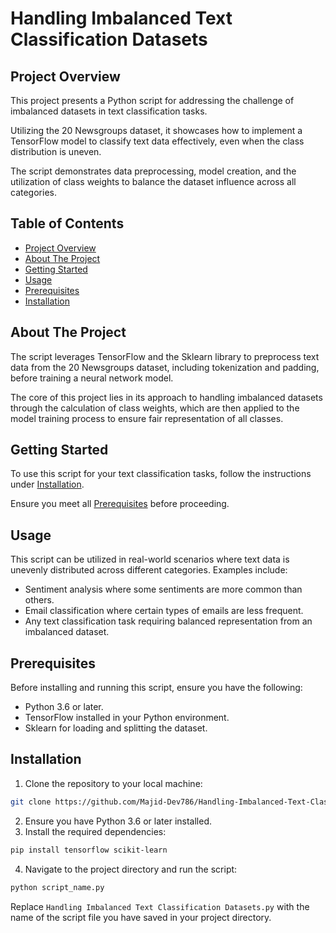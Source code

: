 # Handling Imbalanced Text Classification Datasets

## Project Overview

This project presents a Python script for addressing the challenge of imbalanced datasets in text classification tasks. 

Utilizing the 20 Newsgroups dataset, it showcases how to implement a TensorFlow model to classify text data effectively, even when the class distribution is uneven. 

The script demonstrates data preprocessing, model creation, and the utilization of class weights to balance the dataset influence across all categories.

## Table of Contents

- [Project Overview](#project-overview)
- [About The Project](#about-the-project)
- [Getting Started](#getting-started)
- [Usage](#usage)
- [Prerequisites](#prerequisites)
- [Installation](#installation)

## About The Project

The script leverages TensorFlow and the Sklearn library to preprocess text data from the 20 Newsgroups dataset, including tokenization and padding, before training a neural network model. 

The core of this project lies in its approach to handling imbalanced datasets through the calculation of class weights, which are then applied to the model training process to ensure fair representation of all classes.

## Getting Started

To use this script for your text classification tasks, follow the instructions under [Installation](#installation). 

Ensure you meet all [Prerequisites](#prerequisites) before proceeding.

## Usage

This script can be utilized in real-world scenarios where text data is unevenly distributed across different categories. Examples include:
- Sentiment analysis where some sentiments are more common than others.
- Email classification where certain types of emails are less frequent.
- Any text classification task requiring balanced representation from an imbalanced dataset.

## Prerequisites

Before installing and running this script, ensure you have the following:
- Python 3.6 or later.
- TensorFlow installed in your Python environment.
- Sklearn for loading and splitting the dataset.

## Installation

1. Clone the repository to your local machine:
```bash
git clone https://github.com/Majid-Dev786/Handling-Imbalanced-Text-Classification-Datasets.git
```
2. Ensure you have Python 3.6 or later installed.
3. Install the required dependencies:
```bash
pip install tensorflow scikit-learn
```
4. Navigate to the project directory and run the script:
```bash
python script_name.py
```
Replace `Handling Imbalanced Text Classification Datasets.py` with the name of the script file you have saved in your project directory.
